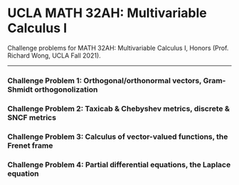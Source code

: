 # UCLA MATH 32AH: Multivariable Calculus I

Challenge problems for MATH 32AH: Multivariable Calculus I, Honors (Prof. Richard Wong, UCLA Fall 2021).

---

### Challenge Problem 1: Orthogonal/orthonormal vectors,  Gram-Shmidt orthogonolization

### Challenge Problem 2: Taxicab & Chebyshev metrics, discrete & SNCF metrics

### Challenge Problem 3: Calculus of vector-valued functions, the Frenet frame

### Challenge Problem 4: Partial differential equations, the Laplace equation
